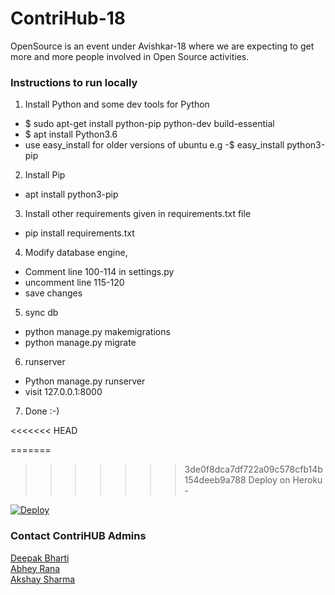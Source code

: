 # ContriHub-18
OpenSource is an event under Avishkar-18 where we are expecting to get more and more people involved in Open Source activities.


### Instructions to run locally

1. Install Python and some dev tools for Python 
  - $ sudo apt-get install python-pip python-dev build-essential 
  - $ apt install Python3.6
  - use easy_install for older versions of ubuntu e.g -$ easy_install python3-pip
  
2. Install Pip
  - apt install python3-pip

3. Install other requirements given in requirements.txt file
  - pip install requirements.txt

4. Modify database engine,
  - Comment line 100-114 in settings.py 
  - uncomment line 115-120
  - save changes

5. sync db
  - python manage.py makemigrations
  - python manage.py migrate

6. runserver
  - Python manage.py runserver
  - visit 127.0.0.1:8000

7. Done :-)


<<<<<<< HEAD

=======
>>>>>>> 3de0f8dca7df722a09c578cfb14b154deeb9a788
Deploy on Heroku - 

[![Deploy](https://www.herokucdn.com/deploy/button.png)](https://heroku.com/deploy)

<h3>Contact ContriHUB Admins </h3>

<a href="mailto:deepakbharti@mnnit.ac.in">Deepak Bharti</a><br>
<a href="mailto:abhey.mmnit@gmail.com">Abhey Rana</a><br>
<a href="mailto:akshay31057@gmail.com">Akshay Sharma</a>
